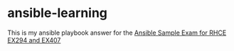 # ansible-learning
This is my ansible playbook answer for the [Ansible Sample Exam for RHCE EX294 and EX407](https://www.lisenet.com/2019/ansible-sample-exam-for-ex294/)
